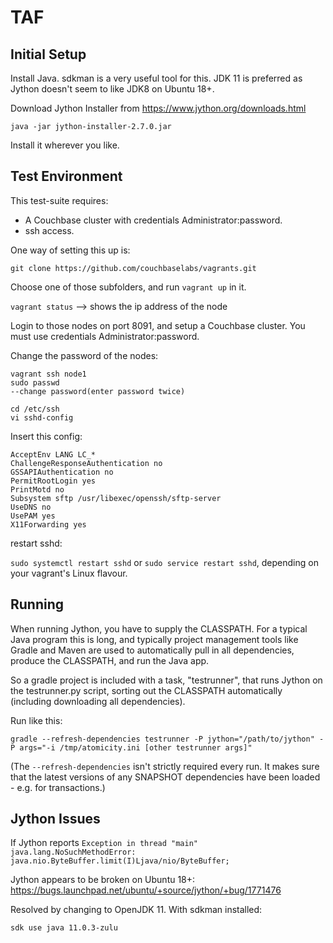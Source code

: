 # TAF

## Initial Setup

Install Java.  sdkman is a very useful tool for this.  JDK 11 is preferred as Jython doesn't seem to like JDK8 on Ubuntu 18+.

Download Jython Installer from https://www.jython.org/downloads.html

```java -jar jython-installer-2.7.0.jar```

Install it wherever you like.

## Test Environment
This test-suite requires:
 
- A Couchbase cluster with credentials Administrator:password.
- ssh access.

One way of setting this up is:

`git clone https://github.com/couchbaselabs/vagrants.git`

Choose one of those subfolders, and run `vagrant up` in it.

`vagrant status` --> shows the ip address of the node

Login to those nodes on port 8091, and setup a Couchbase cluster.  You must use credentials Administrator:password.

Change the password of the nodes:
```
vagrant ssh node1
sudo passwd
--change password(enter password twice)

cd /etc/ssh
vi sshd-config
```

Insert this config:

```
AcceptEnv LANG LC_*
ChallengeResponseAuthentication no
GSSAPIAuthentication no
PermitRootLogin yes
PrintMotd no
Subsystem sftp /usr/libexec/openssh/sftp-server
UseDNS no
UsePAM yes
X11Forwarding yes
```

restart sshd:

`sudo systemctl restart sshd` or `sudo service restart sshd`, depending on your vagrant's Linux flavour.

## Running

When running Jython, you have to supply the CLASSPATH.  For a typical Java program this is long, and typically project management tools 
like Gradle and Maven are used to automatically pull in all dependencies, produce the CLASSPATH, and run the Java app.

So a gradle project is included with a task, "testrunner", that runs Jython on the testrunner.py script, sorting out the CLASSPATH
automatically (including downloading all dependencies).

Run like this:

```gradle --refresh-dependencies testrunner -P jython="/path/to/jython" -P args="-i /tmp/atomicity.ini [other testrunner args]"```

(The `--refresh-dependencies` isn't strictly required every run.  It makes sure that the latest versions of any SNAPSHOT dependencies
have been loaded - e.g. for transactions.)

## Jython Issues
If Jython reports `Exception in thread "main" java.lang.NoSuchMethodError: java.nio.ByteBuffer.limit(I)Ljava/nio/ByteBuffer;`

Jython appears to be broken on Ubuntu 18+: https://bugs.launchpad.net/ubuntu/+source/jython/+bug/1771476

Resolved by changing to OpenJDK 11.  With sdkman installed:
 
`sdk use java 11.0.3-zulu`